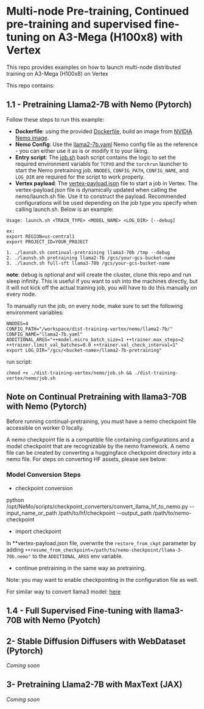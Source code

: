 # Multi-node Pre-training, Continued pre-training and supervised fine-tuning on A3-Mega (H100x8) with Vertex
This repo provides examples on how to launch multi-node distributed training on A3-Mega (H100x8) on Vertex

This repo contains:

## 1.1 - Pretraining Llama2-7B with Nemo (Pytorch)
Follow these steps to run this example:

- **Dockerfile**: using the provided [Dockerfile](nemo/Dockerfile), build an image from [NVIDIA Nemo image](https://catalog.ngc.nvidia.com/orgs/nvidia/containers/nemo/tags).
- **Nemo Config**: Use the [llama2-7b.yaml](nemo/configs/llama2-7b.yaml) Nemo config file as the reference - you can either use it as is or modify it to your liking.
- **Entry script**: The [job.sh](nemo/job.sh) bash script contains the logic to set the required environment variabls for `TCPXO` and the `torchrun` launcher to start the Nemo pretraining job. `NNODES`, `CONFIG_PATH`, `CONFIG_NAME`, and `LOG_DIR` are required for the script to work properly.
- **Vertex payload**: The [vertex-payload.json](nemo/vertex-payload.json) file to start a job in Vertex. The vertex-payload.json file is dynamically updated when calling the nemo/launch.sh file. Use it to construct the payload. Recommended configurations will be used depending on the job type you specify when calling launch.sh. Below is an example:

```
Usage: launch.sh <TRAIN_TYPE> <MODEL_NAME> <LOG_DIR> [--debug]

ex:
export REGION=us-central1
export PROJECT_ID=YOUR_PROJECT

1. ./launsh.sh continual-pretraining llama3-70b /tmp --debug
2. ./launsh.sh pretraining llama2-7b /gcs/your-gcs-bucket-name
3. ./launch.sh full-sft llama3-70b /gcs/your-gcs-bucket-name 
```
**note**: debug is optional and will create the cluster, clone this repo and run sleep infinity. This is useful if you want to ssh into the machines directly, but it will not kick off the actual training job, you will have to do this manually on every node.

To manually run the job, on every node, make sure to set the following environment variables:

```
NNODES=4
CONFIG_PATH="/workspace/dist-training-vertex/nemo/llama2-7b/"
CONFIG_NAME="llama2-7b.yaml"
ADDITIONAL_ARGS="++model.micro_batch_size=1 ++trainer.max_steps=2 ++trainer.limit_val_batches=0.0 ++trainer.val_check_interval=1"
export LOG_DIR="/gcs/<bucket-name>/llama2-7b-pretraining"
```
run script:
```
chmod +x ./dist-training-vertex/nemo/job.sh && ./dist-training-vertex/nemo/job.sh
```

## Note on Continual Pretraining with llama3-70B with Nemo (Pytorch)

Before running continual-pretraining, you must have a nemo checkpoint file accessible on worker 0 locally.

A nemo checkpoint file is a compatible file containing configurations and a model checkpoint that are recognizable by the nemo framework. A nemo file can be created by converting a huggingface checkpoint directory into a nemo file. For steps on converting HF assets, please see below:

### Model Conversion Steps 
- checkpoint conversion

python /opt/NeMo/scripts/checkpoint_converters/convert_llama_hf_to_nemo.py --input_name_or_path /path/to/hf/checkpoint --output_path /path/to/nemo-checkpoint   

- import checkpoint

In **vertex-payload.json file, overwrite the `restore_from_ckpt` parameter by adding `++resume_from_checkpoint=/path/to/nemo-checkpoint/llama-3-70b.nemo"` to the `ADDITIONAL_ARGS` env variable.

- continue pretraining in the same way as pretraining.

Note: you may want to enable checkpointing in the configuration file as well.

For similar way to convert llama3 model: [here](https://docs.nvidia.com/nemo-framework/user-guide/latest/llms/starcoder2/checkpointconversion.html)


## 1.4 - Full Supervised Fine-tuning with llama3-70B with Nemo (Pyotch)


## 2- Stable Diffusion Diffusers with WebDataset (Pytorch)
*Coming soon*

## 3- Pretraining Llama2-7B with MaxText (JAX)
*Coming soon*

